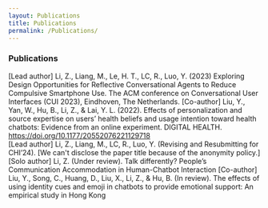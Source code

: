```yaml
---
layout: Publications
title: Publications
permalink: /Publications/
---
```

### Publications
[Lead author] Li, Z., Liang, M., Le, H. T., LC, R., Luo, Y. (2023) Exploring Design Opportunities for Reflective Conversational Agents to Reduce Compulsive Smartphone Use. The ACM conference on Conversational User Interfaces (CUI 2023), Eindhoven, The Netherlands. 
[Co-author] Liu, Y., Yan, W., Hu, B., Li, Z., & Lai, Y. L. (2022). Effects of personalization and source expertise on users’ health beliefs and usage intention toward health chatbots: Evidence from an online experiment. DIGITAL HEALTH. https://doi.org/10.1177/20552076221129718   
[Lead author] Li, Z., Liang, M., LC, R., Luo, Y. (Revising and Resubmitting for CHI’24). [We can't disclose the paper title because of the anonymity policy.]
[Solo author] Li, Z. (Under review). Talk differently? People’s Communication Accommodation in Human-Chatbot Interaction
[Co-author] Liu, Y., Song, C., Huang, D., Liu, X., Li, Z., & Hu, B. (In review). The effects of using identity cues and emoji in chatbots to provide emotional support: An empirical study in Hong Kong

